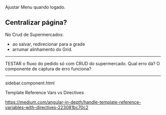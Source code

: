 


Ajustar Menu quando logado.

Centralizar página?
---------------
No Crud de Supermercados: 
* ao salvar, redirecionar para a grade
* arrumar alinhamento do Grid.

-----
TESTAR o fluxo do pedido só com CRUD do supermercado.
Qual erro dá?
O componente de captura de erro funciona?

----
sidebar.component.html

Template Reference Vars vs Directives 


https://medium.com/angular-in-depth/handle-template-reference-variables-with-directives-223081bc70c2